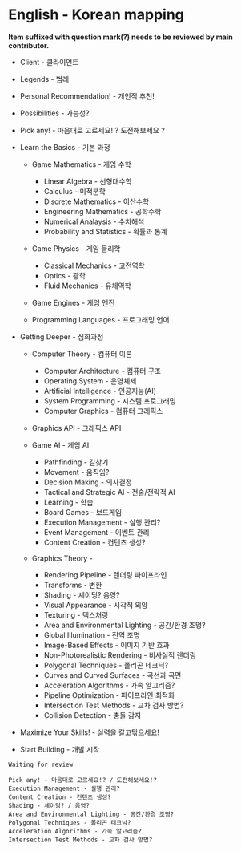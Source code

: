 # English - Korean mapping

**Item suffixed with question mark(?) needs to be reviewed by main contributor.**

- Client - 클라이언트

- Legends - 범례
- Personal Recommendation! - 개인적 추천!
- Possibilities - 가능성?
- Pick any! - 마음대로 고르세요! ? 도전해보세요 ?

- Learn the Basics - 기본 과정

    - Game Mathematics - 게임 수학
        - Linear Algebra - 선형대수학
        - Calculus - 미적분학
        - Discrete Mathematics - 이산수학
        - Engineering Mathematics - 공학수학
        - Numerical Analaysis - 수치해석
        - Probability and Statistics - 확률과 통계
    
    - Game Physics - 게임 물리학
        - Classical Mechanics - 고전역학
        - Optics - 광학
        - Fluid Mechanics - 유체역학
        
    - Game Engines - 게임 엔진
    - Programming Languages - 프로그래밍 언어

- Getting Deeper - 심화과정

    - Computer Theory - 컴퓨터 이론
        - Computer Architecture - 컴퓨터 구조
        - Operating System - 운영체제
        - Artificial Intelligence - 인공지능(AI)
        - System Programming - 시스템 프로그래밍
        - Computer Graphics - 컴퓨터 그래픽스
    
    - Graphics API - 그래픽스 API
    
    - Game AI - 게임 AI
        - Pathfinding - 길찾기
        - Movement - 움직임?
        - Decision Making - 의사결정
        - Tactical and Strategic AI - 전술/전략적 AI
        - Learning - 학습
        - Board Games - 보드게임
        - Execution Management - 실행 관리?
        - Event Management - 이벤트 관리
        - Content Creation - 컨텐츠 생성?
    
    - Graphics Theory - 
        - Rendering Pipeline - 렌더링 파이프라인
        - Transforms - 변환
        - Shading - 셰이딩? 음영?
        - Visual Appearance - 시각적 외양
        - Texturing - 텍스처링
        - Area and Environmental Lighting - 공간/환경 조명?
        - Global Illumination - 전역 조명
        - Image-Based Effects - 이미지 기반 효과
        - Non-Photorealistic Rendering - 비사실적 렌더링
        - Polygonal Techniques - 폴리곤 테크닉?
        - Curves and Curved Surfaces - 곡선과 곡면
        - Acceleration Algorithms - 가속 알고리즘?
        - Pipeline Optimization - 파이프라인 최적화
        - Intersection Test Methods - 교차 검사 방법?
        - Collision Detection - 충돌 감지

- Maximize Your Skills! - 실력을 갈고닦으세요!

- Start Building - 개발 시작

```
Waiting for review

Pick any! - 마음대로 고르세요!? / 도전해보세요!?
Execution Management - 실행 관리?
Content Creation - 컨텐츠 생성?
Shading - 셰이딩? / 음영?
Area and Environmental Lighting - 공간/환경 조명?
Polygonal Techniques - 폴리곤 테크닉?
Acceleration Algorithms - 가속 알고리즘?
Intersection Test Methods - 교차 검사 방법?
```